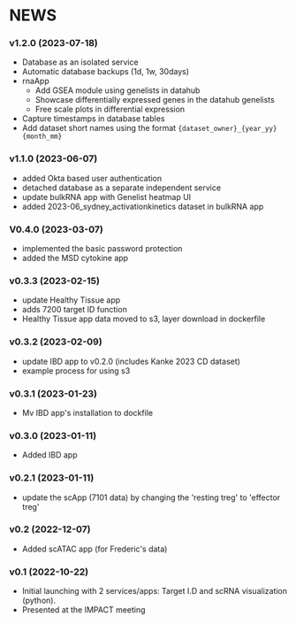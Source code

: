 # NEWS

### v1.2.0 (2023-07-18)

* Database as an isolated service
* Automatic database backups (1d, 1w, 30days)
* rnaApp
  * Add GSEA module using genelists in datahub
  * Showcase differentially expressed genes in the datahub genelists
  * Free scale plots in differential expression
* Capture timestamps in database tables
* Add dataset short names using the format `{dataset_owner}_{year_yy}{month_mm}`

### v1.1.0 (2023-06-07)

* added Okta based user authentication
* detached database as a separate independent service
* update bulkRNA app with Genelist heatmap UI
* added 2023-06\_sydney\_activationkinetics dataset in bulkRNA app

### V0.4.0 (2023-03-07)

* implemented the basic password protection
* added the MSD cytokine app

### v0.3.3 (2023-02-15)

* update Healthy Tissue app
* adds 7200 target ID function
* Healthy Tissue app data moved to s3, layer download in dockerfile

### v0.3.2 (2023-02-09)

* update IBD app to v0.2.0 (includes Kanke 2023 CD dataset)
* example process for using s3

### v0.3.1 (2023-01-23)

* Mv IBD app's installation to dockfile

### v0.3.0 (2023-01-11)

* Added IBD app

### v0.2.1 (2023-01-11)

* update the scApp (7101 data) by changing the 'resting treg' to 'effector treg'

### v0.2 (2022-12-07)

* Added scATAC app (for Frederic's data)

### v0.1 (2022-10-22)

* Initial launching with 2 services/apps: Target I.D and scRNA visualization (python).
* Presented at the IMPACT meeting
